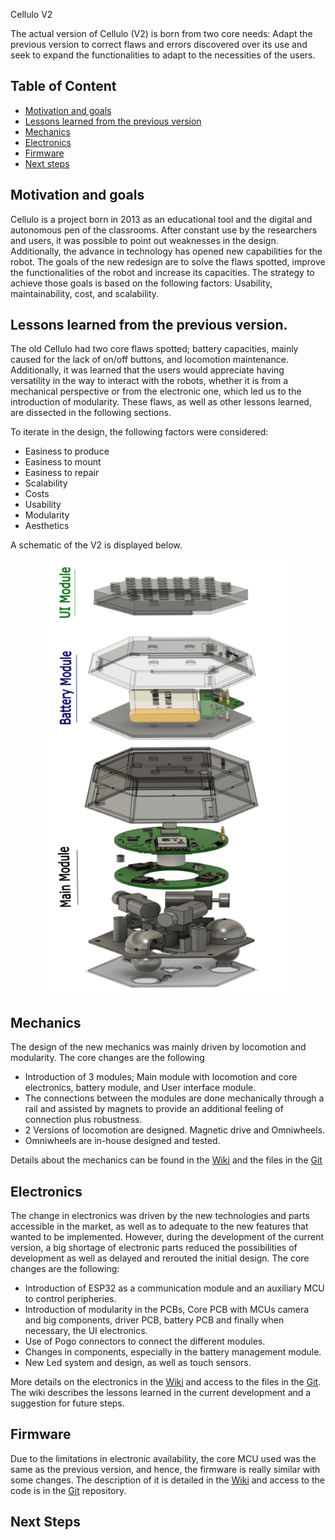 Cellulo V2

The actual version of Cellulo (V2) is born from two core needs: Adapt the previous version to correct flaws and errors discovered over its use and seek to expand the functionalities to adapt to the necessities of the users.

## Table of Content

* [Motivation and goals](#motivation-and-goals)
* [Lessons learned from the previous version](#lessons-learned-from-the-previous-version)
* [Mechanics](#mechanics)
* [Electronics](#electronics)
* [Firmware](#firmware)
* [Next steps](#nextsteps)

## Motivation and goals
Cellulo is a project born in 2013 as an educational tool and the digital and autonomous pen of the classrooms. After constant use by the researchers and users, it was possible to point out weaknesses in the design. Additionally, the advance in technology has opened new capabilities for the robot.
The goals of the new redesign are to solve the flaws spotted, improve the functionalities of the robot and increase its capacities.
The strategy to achieve those goals is based on the following factors: Usability, maintainability, cost, and scalability.

## Lessons learned from the previous version.

The old Cellulo had two core flaws spotted; battery capacities, mainly caused for the lack of on/off buttons, and locomotion maintenance. Additionally, it was learned that the users would appreciate having versatility in the way to interact with the robots, whether it is from a mechanical perspective or from the electronic one, which led us to the introduction of modularity. These flaws, as well as other lessons learned, are dissected in the following sections.

To iterate in the design, the following factors were considered:

* Easiness to produce
* Easiness to mount
* Easiness to repair
* Scalability
* Costs
* Usability
* Modularity
* Aesthetics

A schematic of the V2 is displayed below.

<p align="center">
  <a href="url"><img src="https://github.com/chili-epfl/CelluloV2/blob/614d37fcd87cc5d7110fd84945640ce23725eaef/Media/Cellulo%20V2%20Exploited%20view.png" align="center" height="700" width="400" ></a>

## Mechanics

The design of the new mechanics was mainly driven by locomotion and modularity. The core changes are the following
* Introduction of 3 modules; Main module with locomotion and core electronics, battery module, and User interface module. 
* The connections between the modules are done mechanically through a rail and assisted by magnets to provide an additional feeling of connection plus robustness.
* 2 Versions of locomotion are designed. Magnetic drive and Omniwheels.
* Omniwheels are in-house designed and tested.

Details about the mechanics can be found in the [Wiki](https://github.com/chili-epfl/cellulo/wiki/Cellulo-V2-Mechanics) and the files in the [Git](https://github.com/chili-epfl/CelluloV2/tree/main/Mechanics) 

## Electronics

The change in electronics was driven by the new technologies and parts accessible in the market, as well as to adequate to the new features that wanted to be implemented. However, during the development of the current version, a big shortage of electronic parts reduced the possibilities of development as well as delayed and rerouted the initial design. The core changes are the following:

* Introduction of ESP32 as a communication module and an auxiliary MCU to control peripheries.
* Introduction of modularity in the PCBs, Core PCB with MCUs camera and big components, driver PCB, battery PCB and finally when necessary, the UI electronics.
* Use of Pogo connectors to connect the different modules.
* Changes in components, especially in the battery management module.
* New Led system and design, as well as touch sensors.

More details on the electronics in the [Wiki](https://github.com/chili-epfl/cellulo/wiki/Cellulo-V2-Electronics) and access to the files in the [Git](https://github.com/chili-epfl/CelluloV2/tree/main/Electronics). The wiki describes the lessons learned in the current development and a suggestion for future steps.

## Firmware

Due to the limitations in electronic availability, the core MCU used was the same as the previous version, and hence, the firmware is really similar with some changes. The description of it is detailed in the [Wiki](https://github.com/chili-epfl/cellulo/wiki/Cellulo-V2-Firmware) and access to the code is in the [Git](https://github.com/chili-epfl/CelluloV2/tree/main/Firmware) repository.


## Next Steps





